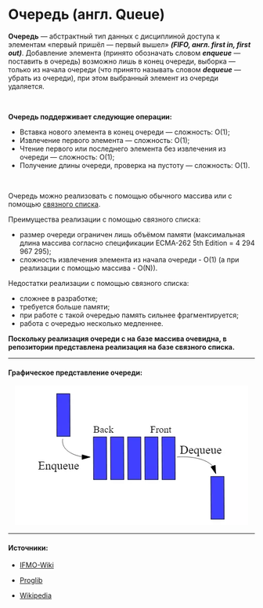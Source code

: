 # Очередь (англ. Queue)

__Очередь__  — абстрактный тип данных с дисциплиной доступа к элементам «первый пришёл — первый вышел» ***(FIFO, англ. first in, first out)***. Добавление элемента (принято обозначать словом ***enqueue*** — поставить в очередь) возможно лишь в конец очереди, выборка — только из начала очереди (что принято называть словом ***dequeue*** — убрать из очереди), при этом выбранный элемент из очереди удаляется.

<br/>

__Очередь поддерживает следующие операции:__
-   Вставка нового элемента в конец очереди — сложность: O(1);
-   Извлечение первого элемента — сложность: O(1);
-   Чтение первого или последнего элемента без извлечения из очереди — сложность: O(1);
-   Получение длины очереди, проверка на пустоту — сложность: O(1).


<br/>

Очередь можно реализовать с помощью обычного массива или с помощью [связного списка](../DoubleLinkedList/).

Преимущества реализации с помощью связного списка: 
- размер очереди ограничен лишь объёмом памяти (максимальная длина массива согласно спецификации ECMA-262 5th Edition = 4 294 967 295);
- сложность извлечения элемента из начала очереди - O(1) (а при реализации с помощью массива - O(N)).

Недостатки реализации с помощью связного списка: 
- сложнее в разработке; 
- требуется больше памяти; 
- при работе с такой очередью память сильнее фрагментируется; 
- работа с очередью несколько медленнее.

__Поскольку реализация очереди с на базе массива очевидна, в репозитории представлена реализация на базе связного списка.__

_____
#### Графическое представление очереди:

<p align='center'><img  src='./images/1.webp' alt='Графическое представление очереди'></p>


_____
#### Источники:

+ [IFMO-Wiki](https://neerc.ifmo.ru/wiki/index.php?title=%D0%9E%D1%87%D0%B5%D1%80%D0%B5%D0%B4%D1%8C)

+ [Proglib](https://proglib.io/p/rasprostranennye-algoritmy-i-struktury-dannyh-v-javascript-steki-ocheredi-i-svyaznye-spiski-2021-10-13)

+ [Wikipedia](https://ru.wikipedia.org/wiki/%D0%9E%D1%87%D0%B5%D1%80%D0%B5%D0%B4%D1%8C_(%D0%BF%D1%80%D0%BE%D0%B3%D1%80%D0%B0%D0%BC%D0%BC%D0%B8%D1%80%D0%BE%D0%B2%D0%B0%D0%BD%D0%B8%D0%B5))
